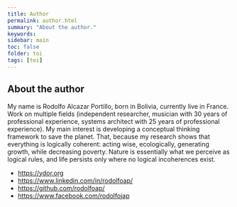 ```yaml
---
title: Author
permalink: author.html
summary: "About the author."
keywords:
sidebar: main
toc: false
folder: toi
tags: [toi]
---
```


## About the author

My name is Rodolfo Alcazar Portillo, born in Bolivia, currently live in France. Work on multiple fields (independent researcher, musician with 30 years of professional experience, systems architect with 25 years of professional experience). My main interest is developing a conceptual thinking framework to save the planet. That, because my research shows that everything is logically coherent: acting wise, ecologically, generating growth, while decreasing poverty. Nature is essentially what we perceive as logical rules, and life persists only where no logical incoherences exist.

* https://ydor.org
* https://www.linkedin.com/in/rodolfoap/
* https://github.com/rodolfoap/
* https://www.facebook.com/rodolfojap
